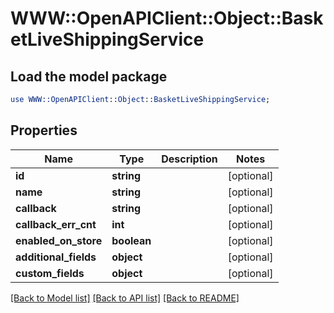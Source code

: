 # WWW::OpenAPIClient::Object::BasketLiveShippingService

## Load the model package
```perl
use WWW::OpenAPIClient::Object::BasketLiveShippingService;
```

## Properties
Name | Type | Description | Notes
------------ | ------------- | ------------- | -------------
**id** | **string** |  | [optional] 
**name** | **string** |  | [optional] 
**callback** | **string** |  | [optional] 
**callback_err_cnt** | **int** |  | [optional] 
**enabled_on_store** | **boolean** |  | [optional] 
**additional_fields** | **object** |  | [optional] 
**custom_fields** | **object** |  | [optional] 

[[Back to Model list]](../README.md#documentation-for-models) [[Back to API list]](../README.md#documentation-for-api-endpoints) [[Back to README]](../README.md)


